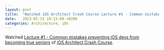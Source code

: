 ```yaml
---
layout: post
title:  "Watched iOS Architect Crash Course Lecture #1 - Common mistakes preventing iOS devs from becoming true seniors of iOS Architect Crash Course"
date:   2023-05-15 19:15:00 +0200
categories: Architecture, iOS
---
```

Watched [Lecture #1 - Common mistakes preventing iOS devs from becoming true seniors](https://s3.eu-central-1.amazonaws.com/w7-public/essentialdeveloper.com+iOS+Architect+Crash+Course+Lecture+%231+-+Common+mistakes+preventing+iOS+devs+from+becoming+true+seniors.mp4) of [iOS Architect Crash Course](https://iosacademy.essentialdeveloper.com/p/ios-architect-crash-course-orga0eb/).
